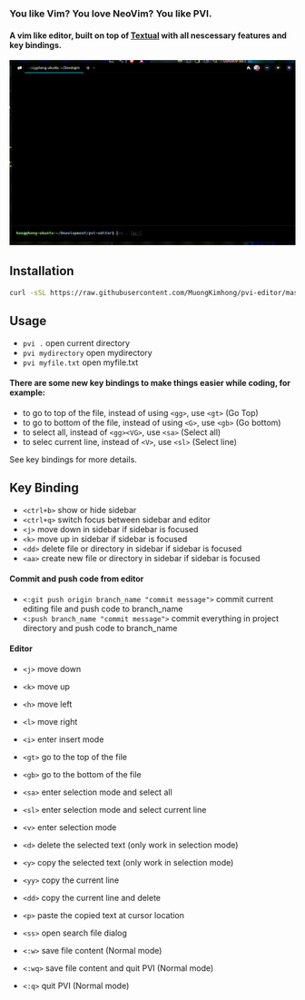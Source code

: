 ### You like Vim? You love NeoVim? You like PVI.

#### A vim like editor, built on top of [Textual](https://github.com/textualize/textual/) with all nescessary features and key bindings.

<p align="center">
  <img src="pvi-demo.gif" width="920"></img>
</p>

## Installation
```bash
curl -sSL https://raw.githubusercontent.com/MuongKimhong/pvi-editor/master/install.sh | bash
```

## Usage
- `pvi .` open current directory
- `pvi mydirectory` open mydirectory
- `pvi myfile.txt` open myfile.txt

#### There are some new key bindings to make things easier while coding, for example:
- to go to top of the file, instead of using `<gg>`, use `<gt>` (Go Top)
- to go to bottom of the file, instead of using `<G>`, use `<gb>` (Go bottom)
- to select all, instead of `<gg><VG>`, use `<sa>` (Select all)
- to selec current line, instead of `<V>`, use `<sl>` (Select line)

See key bindings for more details.

## Key Binding
- `<ctrl+b>` show or hide sidebar
- `<ctrl+q>` switch focus between sidebar and editor
- `<j>` move down in sidebar if sidebar is focused
- `<k>` move up in sidebar if sidebar is focused
- `<dd>` delete file or directory in sidebar if sidebar is focused
- `<aa>` create new file or directory in sidebar if sidebar is focused

#### Commit and push code from editor
- `<:git push origin branch_name "commit message">` commit current editing file and push code to branch_name
- `<:push branch_name "commit message">` commit everything in project directory and push code to branch_name
  
#### Editor
- `<j>` move down
- `<k>` move up
- `<h>` move left
- `<l>` move right
- `<i>` enter insert mode
- `<gt>` go to the top of the file
- `<gb>` go to the bottom of the file
- `<sa>` enter selection mode and select all
- `<sl>` enter selection mode and select current line
- `<v>` enter selection mode
- `<d>` delete the selected text (only work in selection mode)
- `<y>` copy the selected text (only work in selection mode)
- `<yy>` copy the current line
- `<dd>` copy the current line and delete
- `<p>` paste the copied text at cursor location
- `<ss>` open search file dialog

- `<:w>` save file content (Normal mode)
- `<:wq>` save file content and quit PVI (Normal mode)
- `<:q>` quit PVI (Normal mode)

